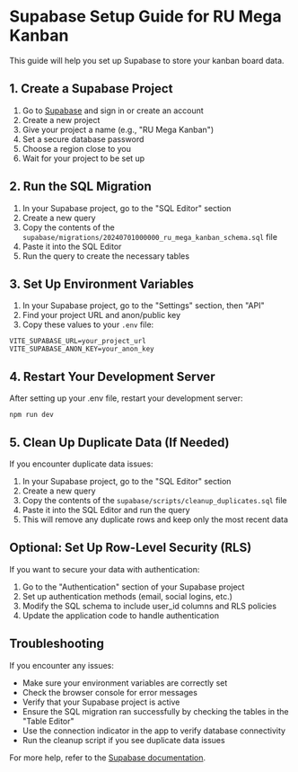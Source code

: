 # Supabase Setup Guide for RU Mega Kanban

This guide will help you set up Supabase to store your kanban board data.

## 1. Create a Supabase Project

1. Go to [Supabase](https://supabase.com/) and sign in or create an account
2. Create a new project
3. Give your project a name (e.g., "RU Mega Kanban")
4. Set a secure database password
5. Choose a region close to you
6. Wait for your project to be set up

## 2. Run the SQL Migration

1. In your Supabase project, go to the "SQL Editor" section
2. Create a new query
3. Copy the contents of the `supabase/migrations/20240701000000_ru_mega_kanban_schema.sql` file
4. Paste it into the SQL Editor
5. Run the query to create the necessary tables

## 3. Set Up Environment Variables

1. In your Supabase project, go to the "Settings" section, then "API"
2. Find your project URL and anon/public key
3. Copy these values to your `.env` file:

```
VITE_SUPABASE_URL=your_project_url
VITE_SUPABASE_ANON_KEY=your_anon_key
```

## 4. Restart Your Development Server

After setting up your .env file, restart your development server:

```
npm run dev
```

## 5. Clean Up Duplicate Data (If Needed)

If you encounter duplicate data issues:

1. In your Supabase project, go to the "SQL Editor" section
2. Create a new query
3. Copy the contents of the `supabase/scripts/cleanup_duplicates.sql` file
4. Paste it into the SQL Editor and run the query
5. This will remove any duplicate rows and keep only the most recent data

## Optional: Set Up Row-Level Security (RLS)

If you want to secure your data with authentication:

1. Go to the "Authentication" section of your Supabase project
2. Set up authentication methods (email, social logins, etc.)
3. Modify the SQL schema to include user_id columns and RLS policies
4. Update the application code to handle authentication

## Troubleshooting

If you encounter any issues:

- Make sure your environment variables are correctly set
- Check the browser console for error messages
- Verify that your Supabase project is active
- Ensure the SQL migration ran successfully by checking the tables in the "Table Editor"
- Use the connection indicator in the app to verify database connectivity
- Run the cleanup script if you see duplicate data issues

For more help, refer to the [Supabase documentation](https://supabase.com/docs).
